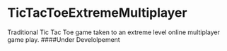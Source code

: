 # TicTacToeExtremeMultiplayer
Traditional Tic Tac Toe game taken to an extreme level online multiplayer game play.
####Under Develolpement
